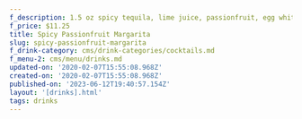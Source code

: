 ```yaml
---
f_description: 1.5 oz spicy tequila, lime juice, passionfruit, egg white
f_price: $11.25
title: Spicy Passionfruit Margarita
slug: spicy-passionfruit-margarita
f_drink-category: cms/drink-categories/cocktails.md
f_menu-2: cms/menu/drinks.md
updated-on: '2020-02-07T15:55:08.968Z'
created-on: '2020-02-07T15:55:08.968Z'
published-on: '2023-06-12T19:40:57.154Z'
layout: '[drinks].html'
tags: drinks
---
```



